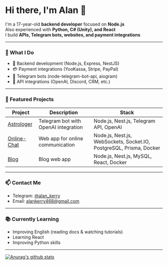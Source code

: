 # Hi there, I'm Alan 👋

I'm a 17-year-old **backend developer** focused on **Node.js**  
Also experienced with **Python, C# (Unity), and React**  
I build **APIs, Telegram bots, websites, and payment integrations**

---

### 💼 What I Do

- 🔧 Backend development (Node.js, Express, NestJS)
- 💳 Payment integrations (YooKassa, Stripe, PayPal)
- 🤖 Telegram bots (node-telegram-bot-api, aiogram)
- 🔌 API integrations (OpenAI, Discord, CRM, etc.)

---

### 🚀 Featured Projects

| Project | Description | Stack |
|--------|-------------|-------|
| [Astrologer](https://github.com/AlanKerry1/Astrologer) | Telegram bot with OpenAI integration | Node.js, Nest.js, Telegram API, OpenAI |
| [Online-Chat](https://github.com/AlanKerry1/Online-Chat) | Web app for online communication | Node.js, Nest.js, WebSockets, Socket.IO, PostgreSQL, Prisma, Docker |
| [Blog](https://github.com/AlanKerry1/Blog) | Blog web app | Node.js, Nest.js, MySQL, React, Docker |

---

### 📫 Contact Me

- Telegram: [@alan_kerry](https://t.me/alan_kerry)
- Email: alankerry468@gmail.com

---

### 📚 Currently Learning

- Improving English (reading docs & watching tutorials)
- Learning React
- Improving Python skills

---

[![Anurag's github stats](https://github-readme-stats.vercel.app/api?username=AlanKerry1&show_icons=true&theme=blue-green)](https://github.com/anuraghazra/github-readme-stats)

